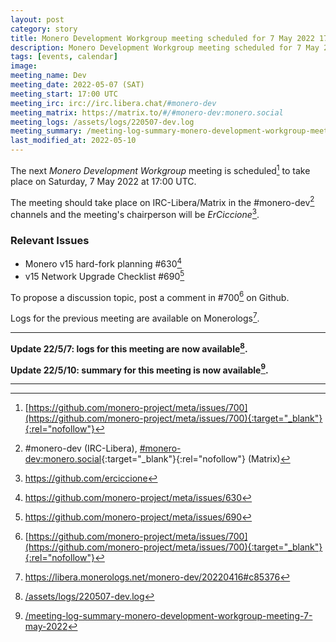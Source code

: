 ```yaml
---
layout: post
category: story
title: Monero Development Workgroup meeting scheduled for 7 May 2022 1700 UTC
description: Monero Development Workgroup meeting scheduled for 7 May 2022 1700 UTC on IRC and Matrix.
tags: [events, calendar]
image: 
meeting_name: Dev
meeting_date: 2022-05-07 (SAT)
meeting_start: 17:00 UTC
meeting_irc: irc://irc.libera.chat/#monero-dev
meeting_matrix: https://matrix.to/#/#monero-dev:monero.social
meeting_logs: /assets/logs/220507-dev.log
meeting_summary: /meeting-log-summary-monero-development-workgroup-meeting-7-may-2022
last_modified_at: 2022-05-10
---
```


The next *Monero Development Workgroup* meeting is scheduled[^1] to take place on Saturday, 7 May 2022 at 17:00 UTC.

The meeting should take place on IRC-Libera/Matrix in the #monero-dev[^2] channels and the meeting's chairperson will be *ErCiccione*[^3].

### Relevant Issues

- Monero v15 hard-fork planning #630[^4]
- v15 Network Upgrade Checklist #690[^5] 

To propose a discussion topic, post a comment in #700[^1] on Github.

Logs for the previous meeting are available on Monerologs[^6].

---

**Update 22/5/7: logs for this meeting are now available[^7].**

**Update 22/5/10: summary for this meeting is now available[^8].**

---

[^1]: [https://github.com/monero-project/meta/issues/700](https://github.com/monero-project/meta/issues/700){:target="_blank"}{:rel="nofollow"}
[^2]: #monero-dev (IRC-Libera), [#monero-dev:monero.social](https://matrix.to/#/#libera_#monero-dev:matrix.org){:target="_blank"}{:rel="nofollow"} (Matrix)
[^3]: https://github.com/erciccione
[^4]: https://github.com/monero-project/meta/issues/630
[^5]: https://github.com/monero-project/meta/issues/690
[^6]: https://libera.monerologs.net/monero-dev/20220416#c85376
[^7]: [/assets/logs/220507-dev.log](/assets/logs/220507-dev.log)
[^8]: [/meeting-log-summary-monero-development-workgroup-meeting-7-may-2022](/meeting-log-summary-monero-development-workgroup-meeting-7-may-2022)



